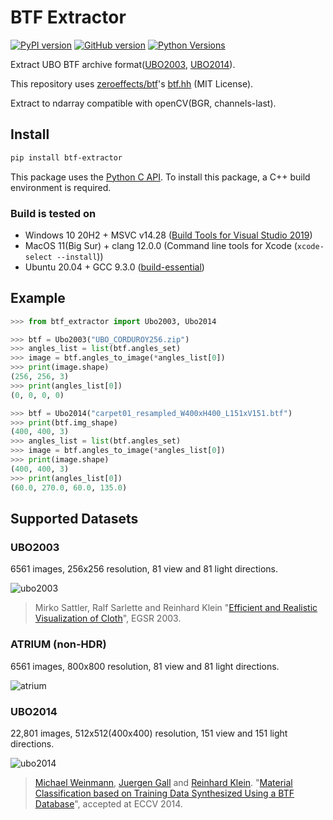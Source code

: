 # BTF Extractor
[![PyPI version](https://img.shields.io/pypi/v/btf-extractor?style=flat-square)](https://pypi.org/project/btf-extractor/#history)
[![GitHub version](https://img.shields.io/github/v/tag/2-propanol/BTF_extractor?style=flat-square)](https://github.com/2-propanol/BTF_extractor/releases)
[![Python Versions](https://img.shields.io/pypi/pyversions/btf-extractor?style=flat-square)](https://pypi.org/project/btf-extractor/)

Extract UBO BTF archive format([UBO2003](https://cg.cs.uni-bonn.de/en/projects/btfdbb/download/ubo2003/), [UBO2014](https://cg.cs.uni-bonn.de/en/projects/btfdbb/download/ubo2014/)).

This repository uses [zeroeffects/btf](https://github.com/zeroeffects/btf)'s [btf.hh](https://github.com/zeroeffects/btf/blob/master/btf.hh) (MIT License).

Extract to ndarray compatible with openCV(BGR, channels-last).

## Install
```bash
pip install btf-extractor
```

This package uses the [Python C API](https://docs.python.org/3/c-api/index.html).
To install this package, a C++ build environment is required.

### Build is tested on
- Windows 10 20H2 + MSVC v14.28 ([Build Tools for Visual Studio 2019](https://visualstudio.microsoft.com/downloads/))
- MacOS 11(Big Sur) + clang 12.0.0 (Command line tools for Xcode (`xcode-select --install`))
- Ubuntu 20.04 + GCC 9.3.0 ([build-essential](https://packages.ubuntu.com/focal/build-essential))

## Example
```python
>>> from btf_extractor import Ubo2003, Ubo2014

>>> btf = Ubo2003("UBO_CORDUROY256.zip")
>>> angles_list = list(btf.angles_set)
>>> image = btf.angles_to_image(*angles_list[0])
>>> print(image.shape)
(256, 256, 3)
>>> print(angles_list[0])
(0, 0, 0, 0)

>>> btf = Ubo2014("carpet01_resampled_W400xH400_L151xV151.btf")
>>> print(btf.img_shape)
(400, 400, 3)
>>> angles_list = list(btf.angles_set)
>>> image = btf.angles_to_image(*angles_list[0])
>>> print(image.shape)
(400, 400, 3)
>>> print(angles_list[0])
(60.0, 270.0, 60.0, 135.0)
```

## Supported Datasets
### UBO2003
6561 images, 256x256 resolution, 81 view and 81 light directions. 

![ubo2003](https://user-images.githubusercontent.com/42978570/114306638-59518580-9b17-11eb-9961-baa775ab235f.jpg)
> Mirko Sattler, Ralf Sarlette and Reinhard Klein "[Efficient and Realistic Visualization of Cloth](http://cg.cs.uni-bonn.de/de/publikationen/paper-details/sattler-2003-efficient/)", EGSR 2003.

### ATRIUM (non-HDR)
6561 images, 800x800 resolution, 81 view and 81 light directions.

![atrium](https://user-images.githubusercontent.com/42978570/114306641-5c4c7600-9b17-11eb-8251-9a4a92a16b55.jpg)

### UBO2014
22,801 images, 512x512(400x400) resolution, 151 view and 151 light directions.

![ubo2014](https://user-images.githubusercontent.com/42978570/114306647-5f476680-9b17-11eb-9fb6-5332e104f341.jpg)
> [Michael Weinmann](https://cg.cs.uni-bonn.de/en/people/dr-michael-weinmann/), [Juergen Gall](http://www.iai.uni-bonn.de/~gall/) and [Reinhard Klein](https://cg.cs.uni-bonn.de/en/people/prof-dr-reinhard-klein/). "[Material Classification based on Training Data Synthesized Using a BTF Database](https://cg.cs.uni-bonn.de/de/publikationen/paper-details/weinmann-2014-materialclassification/)", accepted at ECCV 2014.
